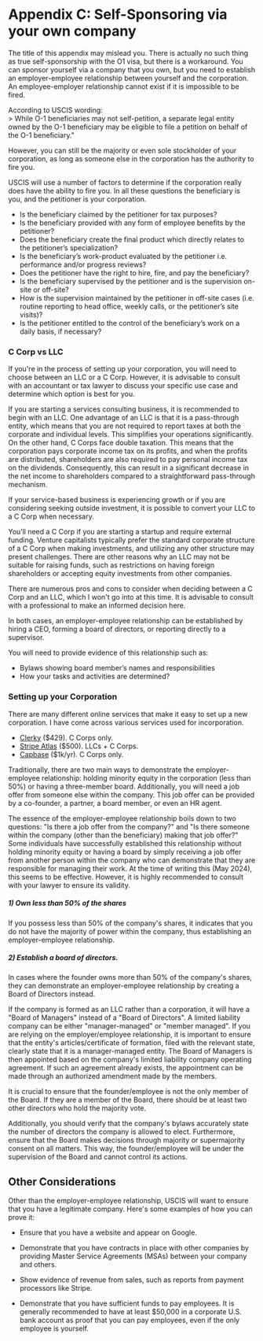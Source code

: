 # Appendix C: Self-Sponsoring via your own company

The title of this appendix may mislead you. There is actually no such thing as true self-sponsorship with the O1 visa, but there is a workaround. You can sponsor yourself via a company that you own, but you need to establish an employer-employee relationship between yourself and the corporation. An employee-employer relationship cannot exist if it is impossible to be fired.

According to USCIS wording:  
\> While O-1 beneficiaries may not self-petition, a separate legal entity owned by the O-1 beneficiary may be eligible to file a petition on behalf of the O-1 beneficiary."

However, you can still be the majority or even sole stockholder of your corporation, as long as someone else in the corporation has the authority to fire you. 

USCIS will use a number of factors to determine if the corporation really does have the ability to fire you. In all these questions the beneficiary is you, and the petitioner is your corporation.
- Is the beneficiary claimed by the petitioner for tax purposes? 
- Is the beneficiary provided with any form of employee benefits by the petitioner?
- Does the beneficiary create the final product which directly relates to the petitioner’s specialization?
- Is the beneficiary’s work-product evaluated by the petitioner i.e. performance and/or progress reviews?
- Does the petitioner have the right to hire, fire, and pay the beneficiary?
- Is the beneficiary supervised by the petitioner and is the supervision on-site or off-site?
- How is the supervision maintained by the petitioner in off-site cases (i.e. routine reporting to head office, weekly calls, or the petitioner’s site visits)?
- Is the petitioner entitled to the control of the beneficiary’s work on a daily basis, if necessary?

### C Corp vs LLC
  
If you're in the process of setting up your corporation, you will need to choose between an LLC or a C Corp. However, it is advisable to consult with an accountant or tax lawyer to discuss your specific use case and determine which option is best for you.

If you are starting a services consulting business, it is recommended to begin with an LLC. One advantage of an LLC is that it is a pass-through entity, which means that you are not required to report taxes at both the corporate and individual levels. This simplifies your operations significantly. On the other hand, C Corps face double taxation. This means that the corporation pays corporate income tax on its profits, and when the profits are distributed, shareholders are also required to pay personal income tax on the dividends. Consequently, this can result in a significant decrease in the net income to shareholders compared to a straightforward pass-through mechanism.

If your service-based business is experiencing growth or if you are considering seeking outside investment, it is possible to convert your LLC to a C Corp when necessary. 

You’ll need a C Corp if you are starting a startup and require external funding. Venture capitalists typically prefer the standard corporate structure of a C Corp when making investments, and utilizing any other structure may present challenges. There are other reasons why an LLC may not be suitable for raising funds, such as restrictions on having foreign shareholders or accepting equity investments from other companies.

There are numerous pros and cons to consider when deciding between a C Corp and an LLC, which I won't go into at this time. It is advisable to consult with a professional to make an informed decision here. 

In both cases, an employer-employee relationship can be established by hiring a CEO, forming a board of directors, or reporting directly to a supervisor.

You will need to provide evidence of this relationship such as:
- Bylaws showing board member’s names and responsibilities
- How your tasks and activities are determined?

### Setting up your Corporation

There are many different online services that make it easy to set up a new corporation. I have come across various services used for incorporation.  

- [Clerky](https://www.clerky.com/) ($429). C Corps only.
- [Stripe Atlas](https://stripe.com/en-ca/atlas) ($500). LLCs + C Corps.
- [Capbase](https://capbase.com/) ($1k/yr). C Corps only.

Traditionally, there are two main ways to demonstrate the employer-employee relationship: holding minority equity in the corporation (less than 50%) or having a three-member board. Additionally, you will need a job offer from someone else within the company. This job offer can be provided by a co-founder, a partner, a board member, or even an HR agent.

The essence of the employer-employee relationship boils down to two questions: "Is there a job offer from the company?" and "Is there someone within the company (other than the beneficiary) making that job offer?" Some individuals have successfully established this relationship without holding minority equity or having a board by simply receiving a job offer from another person within the company who can demonstrate that they are responsible for managing their work. At the time of writing this (May 2024), this seems to be effective. However, it is highly recommended to consult with your lawyer to ensure its validity.

##### 1) Own less than 50% of the shares 

If you possess less than 50% of the company's shares, it indicates that you do not have the majority of power within the company, thus establishing an employer-employee relationship.

##### 2) Establish a board of directors. 

In cases where the founder owns more than 50% of the company's shares, they can demonstrate an employer-employee relationship by creating a Board of Directors instead.

If the company is formed as an LLC rather than a corporation, it will have a "Board of Managers" instead of a "Board of Directors". A limited liability company can be either "manager-managed" or "member managed". If you are relying on the employer/employee relationship, it is important to ensure that the entity's articles/certificate of formation, filed with the relevant state, clearly state that it is a manager-managed entity. The Board of Managers is then appointed based on the company's limited liability company operating agreement. If such an agreement already exists, the appointment can be made through an authorized amendment made by the members.

It is crucial to ensure that the founder/employee is not the only member of the Board. If they are a member of the Board, there should be at least two other directors who hold the majority vote.

Additionally, you should verify that the company's bylaws accurately state the number of directors the company is allowed to elect. Furthermore, ensure that the Board makes decisions through majority or supermajority consent on all matters. This way, the founder/employee will be under the supervision of the Board and cannot control its actions.

## Other Considerations

Other than the employer-employee relationship, USCIS will want to ensure that you have a legitimate company. Here's some examples of how you can prove it:

- Ensure that you have a website and appear on Google.

- Demonstrate that you have contracts in place with other companies by providing Master Service Agreements (MSAs) between your company and others.

- Show evidence of revenue from sales, such as reports from payment processors like Stripe.

- Demonstrate that you have sufficient funds to pay employees. It is generally recommended to have at least $50,000 in a corporate U.S. bank account as proof that you can pay employees, even if the only employee is yourself.